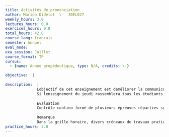 ```yaml
---
title: Activités de prononciation
author: Marion Didelot  \-  30EL027
weekly_hours: 3.0
lectures_hours: 0.0
exercices_hours: 0.0
total_hours: 42.0
course_lang: français
semester: Annuel
eval_mode: 
exa_session: Juillet
course_format: TP
cursus:
  - {name: Année propédeutique, type: N/A, credits: \-}

objective:  |
            
description:  |
              Lobjectif de cet enseignement est daméliorer la communication orale en français. Pour cela, nous travaillerons sur la compréhension et la production des consonnes et des voyelles, en insistant sur le décalage qui existe entre lécrit et loral ainsi que sur les principales difficultés de prononciation telles que les voyelles nasales ou la paire « u/ou » par exemple. Des exercices sur le rythme et lintonation seront également proposés afin que les étudiants soient capables de mieux sapproprier la « mélodie » du français, et de ladapter à diverses situations de communication (exposés en classe, communication avec un enseignant, etc.).
              Si lenseignement du jeudi rassemblera tous les étudiants au laboratoire de langues, celui du lundi se fera en principe en plus petits groupes : la répartition dans les groupes A et B sera identique à celle des « Activités orales et écrites ». 
              
              Evaluation
              Contrôle continu formé de plusieurs épreuves réparties sur lannée, pendant le semestre et en session dexamen, selon des modalités et un calendrier qui sera précisé lors de la première semaine de cours.
              
              Remarque
              Dans la grille horaire, divers créneaux de travaux pratiques au laboratoire de langues (TP) sont proposés de manière facultative (en option supplémentaire) pour les étudiants qui voudraient sentraîner de manière plus intensive.
practice_hours: 3.0
---
```

